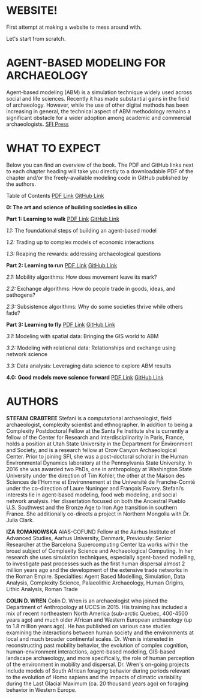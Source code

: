 # WEBSITE!
First attempt at making a website to mess around with.

Let's start from scratch.


# AGENT-BASED MODELING FOR ARCHAEOLOGY
Agent-based modeling (ABM) is a simulation technique widely used across social and life sciences. Recently it has made substantial gains in the field of archaeology. However, while the use of other digital methods has been increasing in general, the technical aspect of ABM methodology remains a significant obstacle for a wider adoption among academic and commercial archaeologists.
[SFI Press](https://www.sfipress.org/books-coming-soon/agent-based-modeling-for-archaeology-social-science-coming-in-2021)

# WHAT TO EXPECT
Below you can find an overview of the book. The PDF and GitHub links next to each chapter heading will take you directly to a downloadable PDF of the chapter and/or the freely-available modeling code in GitHub published by the authors.

Table of Contents [PDF Link](https://santafe.edu/research/sfi-press) [GitHub Link](https://santafe.edu/research/sfi-press)

**0: The art and science of building societies in silico**

**Part 1: Learning to walk** [PDF Link](https://santafe.edu/) [GitHub Link](https://santafe.edu/research/sfi-press)

*1.1:* The foundational steps of building an agent-based model

*1.2:* Trading up to complex models of economic interactions

*1.3:* Reaping the rewards: addressing archaeological questions

**Part 2: Learning to run** [PDF Link](https://santafe.edu/) [GitHub Link](https://santafe.edu/research/sfi-press)

*2.1:* Mobility algorithms: How does movement leave its mark?

*2.2:* Exchange algorithms: How do people trade in goods, ideas, and pathogens?

*2.3:* Subsistence algorithms: Why do some societies thrive while others fade?

**Part 3: Learning to fly** [PDF Link](https://santafe.edu/) [GitHub Link](https://santafe.edu/research/sfi-press)

*3.1:* Modeling with spatial data: Bringing the GIS world to ABM

*3.2:* Modeling with relational data: Relationships and exchange using network science

*3.3:* Data analysis: Leveraging data science to explore ABM results

**4.0: Good models move science forward** [PDF Link](https://santafe.edu/) [GitHub Link](https://santafe.edu/research/sfi-press)

# AUTHORS

**STEFANI CRABTREE**
Stefani is a computational archaeologist, field archaeologist, complexity scientist and ethnographer. In addition to being a Complexity Postdoctoral Fellow at the Santa Fe Institute she is currently a fellow of the Center for Research and Interdisciplinarity in Paris, France, holds a position at Utah State University in the Department for Environment and Society, and is a research fellow at Crow Canyon Archaeological Center. Prior to joining SFI, she was a post-doctoral scholar in the Human Environmental Dynamics laboratory at the Pennsylvania State University. In 2016 she was awarded two PhDs, one in anthropology at Washington State University under the direction of Tim Kohler, the other at the Maison des Sciences de l’Homme et Environnement at the Université de Franche-Comté under the co-direction of Laure Nuninger and François Favory. Stefani’s interests lie in agent-based modeling, food web modeling, and social network analysis. Her dissertation focused on both the Ancestral Pueblo U.S. Southwest and the Bronze Age to Iron Age transition in southern France. She additionally co-directs a project in Northern Mongolia with Dr. Julia Clark.

**IZA ROMANOWSKA**
AIAS-COFUND Fellow at the Aarhus Institute of Advanced Studies, Aarhus University, Denmark, Previously: Senior Researcher at the Barcelona Supercomputing Center
Iza works within the broad subject of Complexity Science and Archaeological Computing. In her research she uses simulation techniques, especially agent-based modelling, to investigate past processes such as the first human dispersal almost 2 million years ago and the development of the extensive trade networks in the Roman Empire.
Specialties:  Agent Based Modelling, Simulation, Data Analysis, Complexity Science,  Palaeolithic Archaeology, Human Origins, Lithic Analysis, Roman Trade

**COLIN D. WREN**
Colin D. Wren is an archaeologist who joined the Department of Anthropology at UCCS in 2015. His training has included a mix of recent northeastern North America (sub-arctic Quebec, 400-4500 years ago) and much older African and Western European archaeology (up to 1.8 million years ago). He has published on various case studies examining the interactions between human society and the environments at local and much broader continental scales. Dr. Wren is interested in reconstructing past mobility behavior, the evolution of complex cognition, human-environment interactions, agent-based modeling, GIS-based landscape archaeology, and more specifically, the role of human perception of the environment in mobility and dispersal. Dr. Wren's on-going projects include models of South African foraging behavior during periods relevant to the evolution of Homo sapiens and the impacts of climatic variability during the Last Glacial Maximum (ca. 20 thousand years ago) on foraging behavior in Western Europe.





